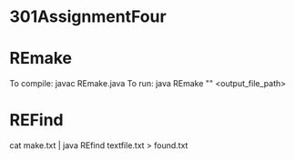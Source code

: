 # 301AssignmentFour

# REmake
To compile: javac REmake.java
To run: java REmake "<regex>" <output_file_path>

# REFind
cat make.txt | java REfind textfile.txt > found.txt